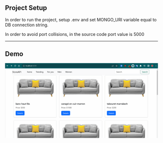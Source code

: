 ## Project Setup

In order to run the project, setup .env and set MONGO_URI variable equal to DB connection string.

In order to avoid port collisions, in the source code port value is 5000

----------------------------------------------------------------
## Demo 

![demo](./Assets/demo-StoreAPI.gif)

